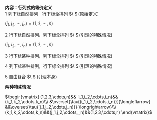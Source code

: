 **内容：行列式的等价定义**  
1 列下标自然排列，行下标全排列 $\ $ (原始定义)  
  
 $(j_1,j_2,\cdots,j_n)=(1,2,\cdots,n)$  
  
2 行下标自然排列，列下标全排列 $\ $ (引理的特殊情况)  
  
 $(i_1,i_2,\cdots,i_n)=(1,2,\cdots,n)$  
  
3 行下标某种排列，列下标全排列 $\ $ (引理的特殊情况)  
  
4 列下标某种排列，行下标全排列 $\ $ (引理的特殊情况)  
  
5 自由组合 $\ $ (引理本身)  
  
**两种特殊情况**  
  
 $\begin{vmatrix}  
(1,2,3,\cdots,n)&&  
(i_1,i_2,\cdots,i_n)&&(k_1,k_2,\cdots,k_n)\\\  
&\overset{\tau{(i_1,i_2,\cdots,i_n)}}{\longleftarrow}  
&&\overset{\tau{(j_1,j_2,\cdots,j_n)}}{\longrightarrow}\\\  
(k_1,k_2,\cdots,k_n)&&(j_1,j_2,\cdots,j_n)&&(1,2,3,\cdots,n)  
\end{vmatrix}$  
